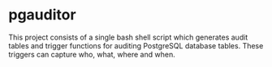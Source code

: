 # pgauditor
This project consists of a single bash shell script which generates audit tables and trigger functions for auditing PostgreSQL database tables. These triggers can capture who, what, where and when.
